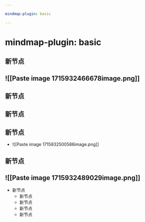 ```yaml
---

mindmap-plugin: basic

---
```


# mindmap-plugin: basic

## 新节点

## ![[Paste image 1715932466678image.png]]

## 新节点

## 新节点

## 新节点
- ![[Paste image 1715932500586image.png]]

## 新节点

## ![[Paste image 1715932489029image.png]]
- 新节点
    - 新节点
    - 新节点
    - 新节点
    - 新节点
